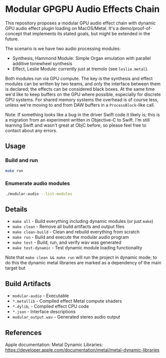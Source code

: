 # Modular GPGPU Audio Effects Chain

This repository proposes a modular GPU audio effect chain with dynamic GPU audio effect plugin loading on MacOS/Metal. It's a demo/proof-of-concept that implements its stated goals, but might be extended in the future.

The scenario is we have two audio processing modules:
- Synthesis, Hammond Module: Simple Organ emulation with parallel additive tonewheel synthesis
- Effect, Leslie Module: currently just at tremolo (see `leslie.metal`).

Both modules run via GPU compute. The key is the synthesis and effect modules can be written by two teams, and only the interface between them is declared; the effects can be considered black boxes. At the same time we'd like to keep buffers on the GPU where possible, especially for discrete GPU systems. For shared memory systems the overhead is of course less, unless we're moving to and from DAW buffers in a `ProcessBlock`-like call.

Note: If something looks like a bug in the driver Swift code it likely is; this is a migration from an experiment written in Objective-C to Swift. I'm still learning Swift and wasn't great at ObjC before, so please feel free to contact about any errors.

## Usage

### Build and run
```bash
make run
```

### Enumerate audio modules
```bash
./modular-audio --list-modules
```

## Details
- `make all` - Build everything including dynamic modules (or just `make`)
- `make clean` - Remove all build artifacts and output files
- `make clean-build` - Clean and rebuild everything from scratch
- `make run` - Build and execute the modular audio program
- `make test` - Build, run, and verify wav was generated
- `make test-dynamic` - Test dynamic module loading functionality

Note that `make clean && make run` will run the project in dynamic mode; to do this the dynamic metal libraries are marked as a dependency of the main target but

## Build Artifacts
- `modular-audio` - Executable
- `*.metallib` - Compiled effect Metal compute shaders
- `*.dylib`, - Compiled effect CPU code
- `*.json` - Interface descriptions
- `modular_output.wav` - Generated stereo audio output

## References

Apple documentation: Metal Dynamic Libraries: https://developer.apple.com/documentation/metal/metal-dynamic-libraries
